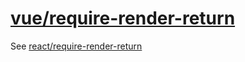 [vue/require-render-return](https://eslint.vuejs.org/rules/require-render-return.html)
======================================================================================
See [react/require-render-return](../react/require-render-return.md)
